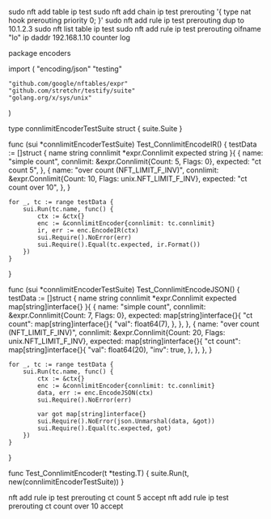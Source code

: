 sudo nft add table ip test
sudo nft add chain ip test prerouting '{ type nat hook prerouting priority 0; }'
sudo nft add rule ip test prerouting dup to 10.1.2.3
sudo nft list table ip test
sudo nft add rule ip test prerouting oifname "lo" ip daddr 192.168.1.10 counter log

package encoders

import (
	"encoding/json"
	"testing"

	"github.com/google/nftables/expr"
	"github.com/stretchr/testify/suite"
	"golang.org/x/sys/unix"
)

type connlimitEncoderTestSuite struct {
	suite.Suite
}

func (sui *connlimitEncoderTestSuite) Test_ConnlimitEncodeIR() {
	testData := []struct {
		name      string
		connlimit *expr.Connlimit
		expected  string
	}{
		{
			name:      "simple count",
			connlimit: &expr.Connlimit{Count: 5, Flags: 0},
			expected:  "ct count 5",
		},
		{
			name:      "over count (NFT_LIMIT_F_INV)",
			connlimit: &expr.Connlimit{Count: 10, Flags: unix.NFT_LIMIT_F_INV},
			expected:  "ct count over 10",
		},
	}

	for _, tc := range testData {
		sui.Run(tc.name, func() {
			ctx := &ctx{}
			enc := &connlimitEncoder{connlimit: tc.connlimit}
			ir, err := enc.EncodeIR(ctx)
			sui.Require().NoError(err)
			sui.Require().Equal(tc.expected, ir.Format())
		})
	}
}

func (sui *connlimitEncoderTestSuite) Test_ConnlimitEncodeJSON() {
	testData := []struct {
		name      string
		connlimit *expr.Connlimit
		expected  map[string]interface{}
	}{
		{
			name:      "simple count",
			connlimit: &expr.Connlimit{Count: 7, Flags: 0},
			expected: map[string]interface{}{
				"ct count": map[string]interface{}{
					"val": float64(7),
				},
			},
		},
		{
			name:      "over count (NFT_LIMIT_F_INV)",
			connlimit: &expr.Connlimit{Count: 20, Flags: unix.NFT_LIMIT_F_INV},
			expected: map[string]interface{}{
				"ct count": map[string]interface{}{
					"val": float64(20),
					"inv": true,
				},
			},
		},
	}

	for _, tc := range testData {
		sui.Run(tc.name, func() {
			ctx := &ctx{}
			enc := &connlimitEncoder{connlimit: tc.connlimit}
			data, err := enc.EncodeJSON(ctx)
			sui.Require().NoError(err)

			var got map[string]interface{}
			sui.Require().NoError(json.Unmarshal(data, &got))
			sui.Require().Equal(tc.expected, got)
		})
	}
}

func Test_ConnlimitEncoder(t *testing.T) {
	suite.Run(t, new(connlimitEncoderTestSuite))
}


nft add rule ip test prerouting ct count 5 accept
nft add rule ip test prerouting ct count over 10 accept









